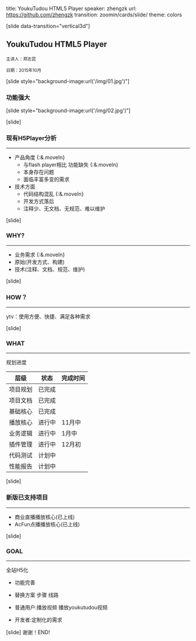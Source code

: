 title: YoukuTudou HTML5 Player
speaker: zhengzk
url: https://github.com/zhengzk
transition: zoomin/cards/slide/
theme: colors

[slide data-transition="vertical3d"]

## YoukuTudou HTML5 Player

<small>主讲人：郑志昆</small>

<small>日期：2015年10月</small>

[slide style="background-image:url('/img/01.jpg')"]
### 功能强大

[slide style="background-image:url('/img/02.jpg')"]

[slide]

### 现有H5Player分析
----
* 产品角度 {:&.moveIn}
     * 与flash player相比 功能缺失 {:&.moveIn}
     * 本身存在问题
     * 面临丰富多变的需求
* 技术方面  
     * 代码结构混乱 {:&.moveIn}
     * 开发方式落后
     * 注释少、无文档、无规范、难以维护


[slide]
### WHY?
----
* 业务需求 {:&.moveIn}
* 原始(开发方式、构建)
* 技术(注释、文档、规范、维护)

[slide]
### HOW？
----
ytv：使用方便、快捷、满足各种需求

[slide]
### WHAT
----
规划进度

| 层级 | 状态 | 完成时间 |
|------------|-----------|-----------|
| 项目规划   |  已完成 |  |
| 项目文档   |  已完成 |  |
| 基础核心   |  已完成 |  |
| 播放核心   |  进行中 | 11月中 |
| 业务逻辑   |  进行中 | 1月中  |
| 插件管理   |  进行中 | 12月初 |
| 代码测试   |  计划中 |  |
| 性能报告   |  计划中 |  |

[slide]
### 新版已支持项目
----
* 商业直播播放核心(已上线)
* AcFun点播播放核心(已上线)

[slide]
### GOAL
----
全站H5化
* 功能完善
* 替换方案 步骤 线路

* 普通用户:播放视频 播放youkutudou视频
* 开发者:定制化的需求


[slide]
   谢谢！END!
